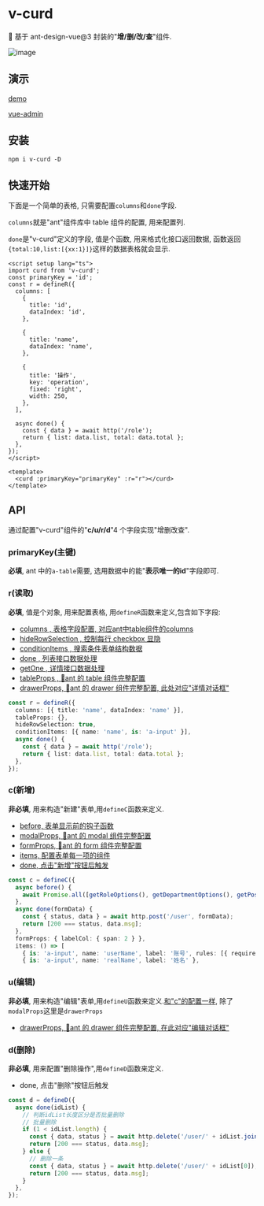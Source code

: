 # v-curd

🚀 基于 ant-design-vue@3 封装的"**增/删/改/查**"组件.

![image](https://user-images.githubusercontent.com/8264787/181182787-ecde9c22-0e2d-4bad-ba8a-9ef727cdfcad.png)

## 演示

[demo](https://v-curd.vercel.app/)

[vue-admin](https://vue-admin-zeta.vercel.app/)

## 安装

```shell
npm i v-curd -D
```

## 快速开始

下面是一个简单的表格, 只需要配置`columns`和`done`字段.

`columns`就是"ant"组件库中 table 组件的配置, 用来配置列.

`done`是"v-curd"定义的字段, 值是个函数, 用来格式化接口返回数据, 函数返回`{total:10,list:[{xx:1}]}`这样的数据表格就会显示.

```vue
<script setup lang="ts">
import curd from 'v-curd';
const primaryKey = 'id';
const r = defineR({
  columns: [
    {
      title: 'id',
      dataIndex: 'id',
    },

    {
      title: 'name',
      dataIndex: 'name',
    },

    {
      title: '操作',
      key: 'operation',
      fixed: 'right',
      width: 250,
    },
  ],

  async done() {
    const { data } = await http('/role');
    return { list: data.list, total: data.total };
  },
});
</script>

<template>
  <curd :primaryKey="primaryKey" :r="r"></curd>
</template>
```

## API

通过配置"v-curd"组件的"**c/u/r/d**"4 个字段实现"增删改查".

### primaryKey(主键)

**必填**, ant 中的`a-table`需要, 选用数据中的能"**表示唯一的id**"字段即可.

### r(读取)

**必填**, 值是个对象, 用来配置表格, 用`defineR`函数来定义,包含如下字段:

- [columns , 表格字段配置, 对应ant中table组件的columns](https://www.antdv.com/components/table-cn#Column)
- [hideRowSelection , 控制每行 checkbox 显隐](./docs/r.md)
- [conditionItems , 搜索条件表单结构数据](./docs/items.md)
- [done , 列表接口数据处理](./docs/r.md)
- [getOne , 详情接口数据处理](./docs/r.md)
- [tableProps , 🐜ant 的 table 组件完整配置](https://www.antdv.com/components/table-cn#Table)
- [drawerProps, 🐜ant 的 drawer 组件完整配置, 此处对应"详情对话框"](https://www.antdv.com/components/drawer-cn#API)

```typescript
const r = defineR({
  columns: [{ title: 'name', dataIndex: 'name' }],
  tableProps: {},
  hideRowSelection: true,
  conditionItems: [{ name: 'name', is: 'a-input' }],
  async done() {
    const { data } = await http('/role');
    return { list: data.list, total: data.total };
  },
});
```

### c(新增)

**非必填**, 用来构造"新建"表单,用`defineC`函数来定义.

- [before, 表单显示前的钩子函数]()
- [modalProps, 🐜ant 的 modal 组件完整配置](https://www.antdv.com/components/modal-cn#API)
- [formProps, 🐜ant 的 form 组件完整配置](https://www.antdv.com/components/form-cn#API)
- [items, 配置表单每一项的组件](./docs/items.md)
- [done, 点击"新增"按钮后触发]()

```typescript
const c = defineC({
  async before() {
    await Promise.all([getRoleOptions(), getDepartmentOptions(), getPositionOptions()]);
  },
  async done(formData) {
    const { status, data } = await http.post('/user', formData);
    return [200 === status, data.msg];
  },
  formProps: { labelCol: { span: 2 } },
  items: () => [
    { is: 'a-input', name: 'userName', label: '账号', rules: [{ required: true, message: '必填项' }] },
    { is: 'a-input', name: 'realName', label: '姓名' },
```

### u(编辑)

**非必填**, 用来构造"编辑"表单,用`defineU`函数来定义.[和"c"的配置一样](#c新增), 除了`modalProps`这里是`drawerProps`

- [drawerProps, 🐜ant 的 drawer 组件完整配置, 在此对应"编辑对话框"](https://www.antdv.com/components/drawer-cn#API)

### d(删除)

**非必填**, 用来配置"删除操作",用`defineD`函数来定义.

- done, 点击"删除"按钮后触发

```typescript
const d = defineD({
  async done(idList) {
    // 判断idList长度区分是否批量删除
    // 批量删除
    if (1 < idList.length) {
      const { data, status } = await http.delete('/user/' + idList.join(','));
      return [200 === status, data.msg];
    } else {
      // 删除一条
      const { data, status } = await http.delete('/user/' + idList[0]);
      return [200 === status, data.msg];
    }
  },
});
```
